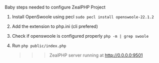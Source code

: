 Baby steps needed to configure ZealPHP Project

1. Install OpenSwoole using pecl
    `sudo pecl install openswoole-22.1.2`

2. Add the extension to php.ini (cli prefered)
    
3. Check if openswoole is configured properly
    ` php -m | grep swoole `

4. Run 
    `php public/index.php`
    >>> ZealPHP server running at http://0.0.0.0:9501
